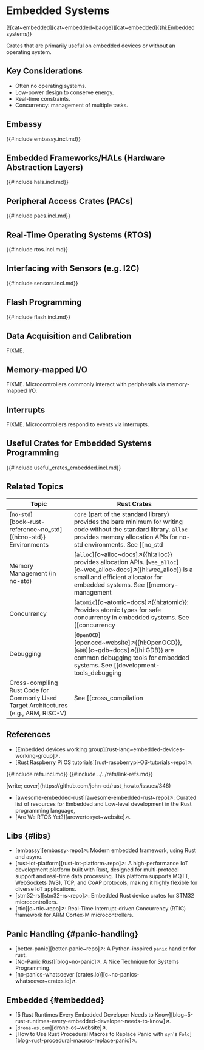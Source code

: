 # Embedded Systems

[![cat~embedded][cat~embedded~badge]][cat~embedded]{{hi:Embedded systems}}

Crates that are primarily useful on embedded devices or without an operating system.

## Key Considerations

- Often no operating systems.
- Low-power design to conserve energy.
- Real-time constraints.
- Concurrency: management of multiple tasks.

## Embassy

{{#include embassy.incl.md}}

## Embedded Frameworks/HALs (Hardware Abstraction Layers)

{{#include hals.incl.md}}

## Peripheral Access Crates (PACs)

{{#include pacs.incl.md}}

## Real-Time Operating Systems (RTOS)

{{#include rtos.incl.md}}

## Interfacing with Sensors (e.g. I2C)

{{#include sensors.incl.md}}

## Flash Programming

{{#include flash.incl.md}}

## Data Acquisition and Calibration

FIXME.

## Memory-mapped I/O

FIXME.
Microcontrollers commonly interact with peripherals via memory-mapped I/O.

## Interrupts

FIXME.
Microcontrollers respond to events via interrupts.

## Useful Crates for Embedded Systems Programming

{{#include useful_crates_embedded.incl.md}}

## Related Topics

| Topic | Rust Crates |
|---|---|
| [`no-std`][book~rust-reference~no_std]{{hi:no-std}} Environments | `core` (part of the standard library) provides the bare minimum for writing code without the standard library. `alloc` provides memory allocation APIs for no-std environments. See [[no_std | No Std]] and [[no-std_no-alloc | No Alloc]]. |
| Memory Management (in no-std) | [`alloc`][c~alloc~docs]↗{{hi:alloc}} provides allocation APIs. [`wee_alloc`][c~wee_alloc~docs]↗{{hi:wee_alloc}} is a small and efficient allocator for embedded systems. See [[memory-management | Memory Management]] and [[memory_usage_analysis | Memory Usage Analysis]]. |
| Concurrency | [`atomic`][c~atomic~docs]↗{{hi:atomic}}: Provides atomic types for safe concurrency in embedded systems. See [[concurrency | Concurrency]]. |
| Debugging | [`OpenOCD`][openocd~website]↗{{hi:OpenOCD}}, [`GDB`][c~gdb~docs]↗{{hi:GDB}} are common debugging tools for embedded systems. See [[development-tools_debugging | Debugging]]. |
| Cross-compiling Rust Code for Commonly Used Target Architectures (e.g., ARM, RISC-V) | See [[cross_compilation | Cross Compilation]] and [[cross_compiling | Cross Compiling]]. |

## References

- [Embedded devices working group][rust-lang~embedded-devices-working-group]↗.
- [Rust Raspberry Pi OS tutorials][rust-raspberrypi-OS-tutorials~repo]↗.

{{#include refs.incl.md}}
{{#include ../../refs/link-refs.md}}

<div class="hidden">
[write; cover](https://github.com/john-cd/rust_howto/issues/346)

- [awesome-embedded-rust][awesome-embedded-rust~repo]↗: Curated list of resources for Embedded and Low-level development in the Rust programming language,
- [Are We RTOS Yet?][arewertosyet~website]↗.

## Libs {#libs}

- [embassy][embassy~repo]↗: Modern embedded framework, using Rust and async.
- [rust-iot-platform][rust-iot-platform~repo]↗: A high-performance IoT development platform built with Rust, designed for multi-protocol support and real-time data processing. This platform supports MQTT, WebSockets (WS), TCP, and CoAP protocols, making it highly flexible for diverse IoT applications.
- [stm32-rs][stm32-rs~repo]↗: Embedded Rust device crates for STM32 microcontrollers.
- [rtic][c~rtic~repo]↗: Real-Time Interrupt-driven Concurrency (RTIC) framework for ARM Cortex-M microcontrollers.

## Panic Handling {#panic-handling}

- [better-panic][better-panic~repo]↗: A Python-inspired `panic` handler for rust.
- [No-Panic Rust][blog~no-panic]↗: A Nice Technique for Systems Programming.
- [no-panics-whatsoever (crates.io)][c~no-panics-whatsoever~crates.io]↗.

## Embedded {#embedded}

- [5 Rust Runtimes Every Embedded Developer Needs to Know][blog~5-rust-runtimes-every-embedded-developer-needs-to-know]↗.
- [`drone-os.com`][drone-os~website]↗.
- [How to Use Rust Procedural Macros to Replace Panic with `syn`'s `Fold`][blog~rust-procedural-macros-replace-panic]↗.

</div>
